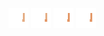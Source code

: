 ![human light right arms-4](../share/lair/human_light_right_arms/human_light_right_arms-4.png)
![human light right arms-3](../share/lair/human_light_right_arms/human_light_right_arms-3.png)
![human light right arms-2](../share/lair/human_light_right_arms/human_light_right_arms-2.png)
![human light right arms-1](../share/lair/human_light_right_arms/human_light_right_arms-1.png)

